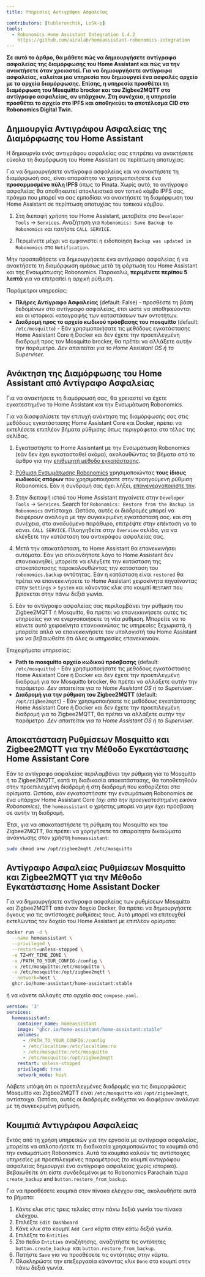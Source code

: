 ```yaml
---
title: Υπηρεσίες Αντιγράφου Ασφαλείας

contributors: [tubleronchik, LoSk-p]
tools:
  - Robonomics Home Assistant Integration 1.4.2
    https://github.com/airalab/homeassistant-robonomics-integration
---
```


**Σε αυτό το άρθρο, θα μάθετε πώς να δημιουργήσετε αντίγραφα ασφαλείας της διαμόρφωσης του Home Assistant και πώς να την ανακτήσετε όταν χρειαστεί. Για να δημιουργήσετε αντίγραφα ασφαλείας, καλείται μια υπηρεσία που δημιουργεί ένα ασφαλές αρχείο με τα αρχεία διαμόρφωσης. Επίσης, η υπηρεσία προσθέτει τη διαμόρφωση του Mosquitto brocker και του Zigbee2MQTT στο αντίγραφο ασφαλείας, αν υπάρχουν. Στη συνέχεια, η υπηρεσία προσθέτει το αρχείο στο IPFS και αποθηκεύει το αποτέλεσμα CID στο Robonomics Digital Twin.**
## Δημιουργία Αντιγράφου Ασφαλείας της Διαμόρφωσης του Home Assistant

Η δημιουργία ενός αντιγράφου ασφαλείας σας επιτρέπει να ανακτήσετε εύκολα τη διαμόρφωση του Home Assistant σε περίπτωση αποτυχίας.

<robo-wiki-video autoplay loop controls :videos="[{src: 'https://cloudflare-ipfs.com/ipfs/QmZN5LfWR4XwAiZ3jEcw7xbCnT81NsF5XE3XFaNhMm5ba1', type:'mp4'}]" />

<robo-wiki-note type="warning" title="ΠΡΟΕΙΔΟΠΟΙΗΣΗ">

Για να δημιουργήσετε αντίγραφα ασφαλείας και να ανακτήσετε τη διαμόρφωσή σας, είναι απαραίτητο να χρησιμοποιήσετε ένα **προσαρμοσμένο πύλη IPFS** όπως το Pinata. Χωρίς αυτό, το αντίγραφο ασφαλείας θα αποθηκευτεί αποκλειστικά σον τοπικό κόμβο IPFS σας, πράγμα που μπορεί να σας εμποδίσει να ανακτήσετε τη διαμόρφωση του Home Assistant σε περίπτωση αποτυχίας του τοπικού κόμβου.

</robo-wiki-note>

1. Στη διεπαφή χρήστη του Home Assistant, μεταβείτε στο `Developer Tools` -> `Services`. Αναζήτηση για `Robonomics: Save Backup to Robonomics` και πατήστε `CALL SERVICE`.

2. Περιμένετε μέχρι να εμφανιστεί η ειδοποίηση `Backup was updated in Robonomics` στο `Notification`.

<robo-wiki-note type="warning" title="ΠΡΟΕΙΔΟΠΟΙΗΣΗ">

Μην προσπαθήσετε να δημιουργήσετε ένα αντίγραφο ασφαλείας ή να ανακτήσετε τη διαμόρφωση αμέσως μετά τη φόρτωση του Home Assistant και της Ενσωμάτωσης Robonomics. Παρακαλώ, **περιμένετε περίπου 5 λεπτά** για να επιτραπεί η αρχική ρύθμιση.

</robo-wiki-note>

Παράμετροι υπηρεσίας:
- **Πλήρες Αντίγραφο Ασφαλείας**  (default: False) - προσθέστε τη βάση δεδομένων στο αντίγραφο ασφαλείας, έτσι ώστε να αποθηκεύονται και οι ιστορικοί καταγραφής των καταστάσεων των οντοτήτων.
- **Διαδρομή προς το αρχείο κωδικού πρόσβασης του mosquitto** (default: `/etc/mosquitto`) - Εάν χρησιμοποιήσατε τις μεθόδους εγκατάστασης Home Assistant Core ή Docker και δεν έχετε την προεπιλεγμένη διαδρομή προς τον Mosquitto brocker, θα πρέπει να αλλάξετε αυτήν την παράμετρο. *Δεν απαιτείται για το Home Assistant OS ή το Superviser*.

## Ανάκτηση της Διαμόρφωσης του Home Assistant από Αντίγραφο Ασφαλείας

Για να ανακτήσετε τη διαμόρφωσή σας, θα χρειαστεί να έχετε εγκατεστημένο το Home Assistant και την Ενσωμάτωση Robonomics. 

<robo-wiki-video autoplay loop controls :videos="[{src: 'https://cloudflare-ipfs.com/ipfs/QmNcJpHWWuZzwNCQryTw5kcki49oNTjEb8xvnfffSYfRVa', type:'mp4'}]" />

<robo-wiki-note type="warning" title="ΠΡΟΕΙΔΟΠΟΙΗΣΗ">

Για να διασφαλίσετε την επιτυχή ανάκτηση της διαμόρφωσής σας στις μεθόδους εγκατάστασης Home Assistant Core και Docker, πρέπει να εκτελέσετε επιπλέον βήματα ρύθμισης όπως περιγράφεται στο τέλος της σελίδας.

</robo-wiki-note>

1. Εγκαταστήστε το Home Assisntant με την Ενσωμάτωση Robonomics (εάν δεν έχει εγκατασταθεί ακόμα), ακολουθώντας τα βήματα από το άρθρο για την [επιθυμητή μέθοδο εγκατάστασης](https://wiki.robonomics.network/docs/robonomics-smart-home-overview/#start-εδώ-your-smart-home).

2.  [Ρύθμιση Ενσωμάτωσης Robonomics](https://wiki.robonomics.network/docs/robonomics-hass-integration) χρησιμοποιώντας **τους ίδιους κωδικούς σπόρων** που χρησιμοποιήσατε στην προηγούμενη ρύθμιση Robonomics. Εάν η συνδρομή σας έχει λήξει, [επανενεργοποιήστε την](https://wiki.robonomics.network/docs/sub-activate).

3. Στην διεπαφή ιστού του Home Assistant πηγαίνετε στην `Developer Tools` -> `Services`. Search for `Robonomics: Restore from the Backup in Robonomics` αντίστοιχα. Ωστόσο, αυτές οι διαδρομές μπορεί να διαφέρουν ανάλογα με την συγκεκριμένη εγκατάστασή σας. και στη συνέχεια, στο αναδυόμενο παράθυρο, επιτρέψτε στην επέκταση να το κάνει. `CALL SERVICE`. Πλοηγηθείτε στην `Overview` σελίδα, για να ελέγξετε την κατάσταση του αντιγράφου ασφαλείας σας.

4. Μετά την αποκατάσταση, το Home Assistant θα επανεκκινήσει αυτόματα. Εάν για οποιονδήποτε λόγο το Home Assistant δεν επανεκκινηθεί, μπορείτε να ελέγξετε την κατάσταση της αποκατάστασης παρακολουθώντας την κατάσταση του `robonomics.backup` οντότητας. Εάν η κατάσταση είναι `restored` θα πρέπει να επανεκκινήσετε το Home Assistant χειροκίνητα πηγαίνοντας στην `Settings` > `System` και κάνοντας κλικ στο κουμπί `RESTART` που βρίσκεται στην πάνω δεξιά γωνία.

5. Εάν το αντίγραφο ασφαλείας σας περιλαμβάνει την ρύθμιση του Zigbee2MQTT ή Mosquitto, θα πρέπει να επανεκκινήσετε αυτές τις υπηρεσίες για να ενεργοποιήσετε τη νέα ρύθμιση. Μπορείτε να το κάνετε αυτό χειροκίνητα επανεκκινώτας τις υπηρεσίες ξεχωριστά, ή μπορείτε απλά να επανεκκινήσετε τον υπολογιστή του Home Assistant για να βεβαιωθείτε ότι όλες οι υπηρεσίες επανεκκινούν.

Επιχειρήματα υπηρεσίας:
- **Path to mosquitto αρχείο κωδικού πρόσβασης** (default: `/etc/mosquitto`) - Εάν χρησιμοποιήσατε τις μεθόδους εγκατάστασης Home Assistant Core ή Docker και δεν έχετε την προεπιλεγμένη διαδρομή για τον Mosquitto brocker, θα πρέπει να αλλάξετε αυτήν την παράμετρο. *Δεν απαιτείται για το Home Assistant OS ή το Superviser*.
- **Διαδρομή για την ρύθμιση του Zigbee2MQTT**  (default: `/opt/zigbee2mqtt`) - Εάν χρησιμοποιήσατε τις μεθόδους εγκατάστασης Home Assistant Core ή Docker και δεν έχετε την προεπιλεγμένη διαδρομή για το Zigbee2MQTT, θα πρέπει να αλλάξετε αυτήν την παράμετρο. *Δεν απαιτείται για το Home Assistant OS ή το Superviser*.

## Αποκατάσταση Ρυθμίσεων Mosquitto και Zigbee2MQTT για την Μέθοδο Εγκατάστασης Home Assistant Core

Εάν το αντίγραφο ασφαλείας περιλαμβάνει την ρύθμιση για το Mosquitto ή το Zigbee2MQTT, κατά τη διαδικασία αποκατάστασης, θα τοποθετηθούν στην προεπιλεγμένη διαδρομή ή στη διαδρομή που καθορίζεται στα ορίσματα. Ωστόσο, εάν εγκαταστήσατε την ενσωμάτωση Robonomics σε ένα υπάρχον Home Assistant Core *(όχι από την προεγκατεστημένη εικόνα Robonomics)*, the `homeassistant` ο χρήστης μπορεί να μην έχει πρόσβαση σε αυτήν τη διαδρομή.

Έτσι, για να αποκαταστήσετε τη ρύθμιση του Mosquitto και του Zigbee2MQTT, θα πρέπει να χορηγήσετε τα απαραίτητα δικαιώματα ανάγνωσης στον χρήστη `homeassistant`:
```bash
sudo chmod a+w /opt/zigbee2mqtt /etc/mosquitto
```

## Αντίγραφο Ασφαλείας Ρυθμίσεων Mosquitto και Zigbee2MQTT για την Μέθοδο Εγκατάστασης Home Assistant Docker

Για να δημιουργήσετε αντίγραφα ασφαλείας των ρυθμίσεων Mosquitto και Zigbee2MQTT από έναν δοχείο Docker, θα πρέπει να δημιουργήσετε όγκους για τις αντίστοιχες ρυθμίσεις τους. Αυτό μπορεί να επιτευχθεί εκτελώντας τον δοχείο του Home Assistant με επιπλέον ορίσματα:

```bash
docker run -d \
  --name homeassistant \
  --privileged \
  --restart=unless-stopped \
  -e TZ=MY_TIME_ZONE \
  -v /PATH_TO_YOUR_CONFIG:/config \
  -v /etc/mosquitto:/etc/mosquitto \
  -v /etc/mosquitto:/opt/zigbee2mqtt \
  --network=host \
  ghcr.io/home-assistant/home-assistant:stable
```

ή να κάνετε αλλαγές στο αρχείο σας `compose.yaml`.

```yaml
version: '3'
services:
  homeassistant:
    container_name: homeassistant
    image: "ghcr.io/home-assistant/home-assistant:stable"
    volumes:
      - /PATH_TO_YOUR_CONFIG:/config
      - /etc/localtime:/etc/localtime:ro
      - /etc/mosquitto:/etc/mosquitto
      - /etc/mosquitto:/opt/zigbee2mqtt
    restart: unless-stopped
    privileged: true
    network_mode: host
```
<robo-wiki-note type="note" title="Note">

Λάβετε υπόψη ότι οι προεπιλεγμένες διαδρομές για τις διαμορφώσεις Mosquitto και Zigbee2MQTT είναι `/etc/mosquitto` και `/opt/zigbee2mqtt`, αντίστοιχα. Ωστόσο, αυτές οι διαδρομές ενδέχεται να διαφέρουν ανάλογα με τη συγκεκριμένη ρύθμιση.

</robo-wiki-note>


## Κουμπιά Αντιγράφου Ασφαλείας 

Εκτός από τη χρήση υπηρεσιών για την εργασία με αντίγραφα ασφαλείας, μπορείτε να απλοποιήσετε τη διαδικασία χρησιμοποιώντας τα κουμπιά από την ενσωμάτωση Robonomics. Αυτά τα κουμπιά καλούν τις αντίστοιχες υπηρεσίες με προεπιλεγμένες παραμέτρους (το κουμπί αντιγράφου ασφαλείας δημιουργεί ένα αντίγραφο ασφαλείας χωρίς ιστορικό). Βεβαιωθείτε ότι είστε συνδεδεμένοι με το Robonomics Parachain τώρα `create_backup` and `button.restore_from_backup`.

<robo-wiki-video autoplay loop controls :videos="[{src: 'https://cloudflare-ipfs.com/ipfs/Qmc1fexYaJMsK6ch6JhjL6aqnAwqYNAzo5nEwYgDpnp4gj', type:'mp4'}]" />

Για να προσθέσετε κουμπιά στον πίνακα ελέγχου σας, ακολουθήστε αυτά τα βήματα:

1. Κάντε κλικ στις τρεις τελείες στην πάνω δεξιά γωνία του πίνακα ελέγχου.
2. Επιλέξτε `Edit Dashboard`
3. Κάνε κλικ στο κουμπί `Add Card` κάρτα στην κάτω δεξιά γωνία. 
4. Επιλέξτε το `Entities` 
5. Στο πεδίο `Entities` αναζήτησης, αναζητήστε τις οντότητες `button.create_backup `και `button.restore_from_backup`. 
6. Πατήστε `Save` για να προσθέσετε τις οντότητες στην κάρτα. 
7. Ολοκληρώστε την επεξεργασία κάνοντας κλικ `Done` στο κουμπί στην πάνω δεξιά γωνία. 